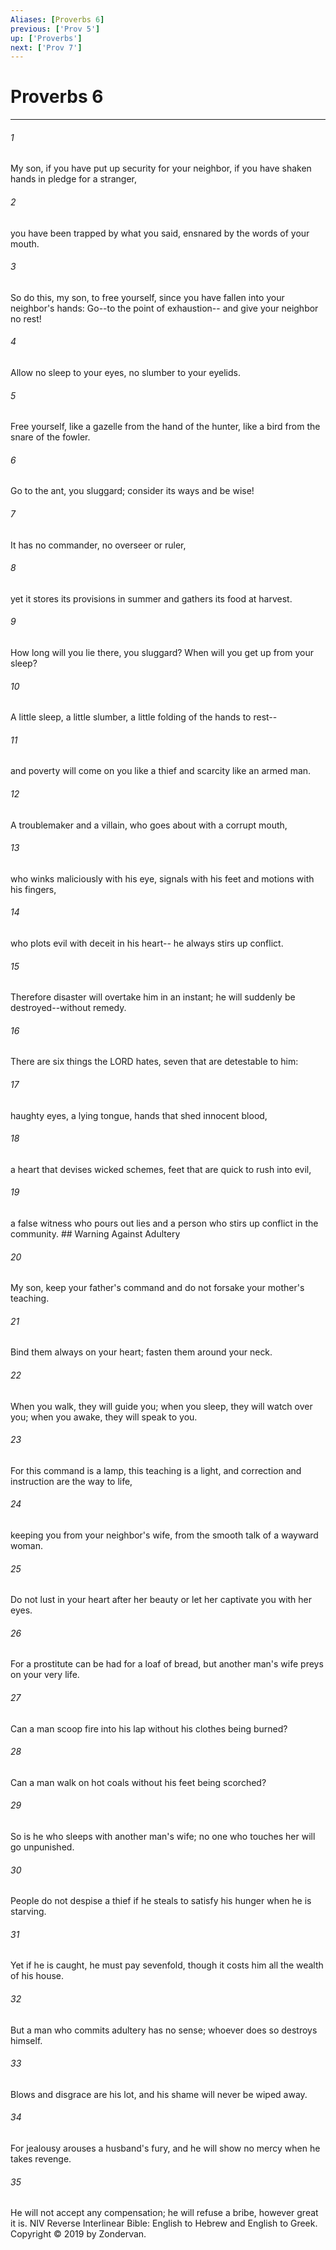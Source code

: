 ```yaml
---
Aliases: [Proverbs 6]
previous: ['Prov 5']
up: ['Proverbs']
next: ['Prov 7']
---
```

# Proverbs 6

***


###### 1 
My son, if you have put up security for your neighbor, if you have shaken hands in pledge for a stranger, 

###### 2 
you have been trapped by what you said, ensnared by the words of your mouth. 

###### 3 
So do this, my son, to free yourself, since you have fallen into your neighbor's hands: Go--to the point of exhaustion-- and give your neighbor no rest! 

###### 4 
Allow no sleep to your eyes, no slumber to your eyelids. 

###### 5 
Free yourself, like a gazelle from the hand of the hunter, like a bird from the snare of the fowler. 

###### 6 
Go to the ant, you sluggard; consider its ways and be wise! 

###### 7 
It has no commander, no overseer or ruler, 

###### 8 
yet it stores its provisions in summer and gathers its food at harvest. 

###### 9 
How long will you lie there, you sluggard? When will you get up from your sleep? 

###### 10 
A little sleep, a little slumber, a little folding of the hands to rest-- 

###### 11 
and poverty will come on you like a thief and scarcity like an armed man. 

###### 12 
A troublemaker and a villain, who goes about with a corrupt mouth, 

###### 13 
who winks maliciously with his eye, signals with his feet and motions with his fingers, 

###### 14 
who plots evil with deceit in his heart-- he always stirs up conflict. 

###### 15 
Therefore disaster will overtake him in an instant; he will suddenly be destroyed--without remedy. 

###### 16 
There are six things the LORD hates, seven that are detestable to him: 

###### 17 
haughty eyes, a lying tongue, hands that shed innocent blood, 

###### 18 
a heart that devises wicked schemes, feet that are quick to rush into evil, 

###### 19 
a false witness who pours out lies and a person who stirs up conflict in the community. ## Warning Against Adultery 

###### 20 
My son, keep your father's command and do not forsake your mother's teaching. 

###### 21 
Bind them always on your heart; fasten them around your neck. 

###### 22 
When you walk, they will guide you; when you sleep, they will watch over you; when you awake, they will speak to you. 

###### 23 
For this command is a lamp, this teaching is a light, and correction and instruction are the way to life, 

###### 24 
keeping you from your neighbor's wife, from the smooth talk of a wayward woman. 

###### 25 
Do not lust in your heart after her beauty or let her captivate you with her eyes. 

###### 26 
For a prostitute can be had for a loaf of bread, but another man's wife preys on your very life. 

###### 27 
Can a man scoop fire into his lap without his clothes being burned? 

###### 28 
Can a man walk on hot coals without his feet being scorched? 

###### 29 
So is he who sleeps with another man's wife; no one who touches her will go unpunished. 

###### 30 
People do not despise a thief if he steals to satisfy his hunger when he is starving. 

###### 31 
Yet if he is caught, he must pay sevenfold, though it costs him all the wealth of his house. 

###### 32 
But a man who commits adultery has no sense; whoever does so destroys himself. 

###### 33 
Blows and disgrace are his lot, and his shame will never be wiped away. 

###### 34 
For jealousy arouses a husband's fury, and he will show no mercy when he takes revenge. 

###### 35 
He will not accept any compensation; he will refuse a bribe, however great it is. NIV Reverse Interlinear Bible: English to Hebrew and English to Greek. Copyright © 2019 by Zondervan.
